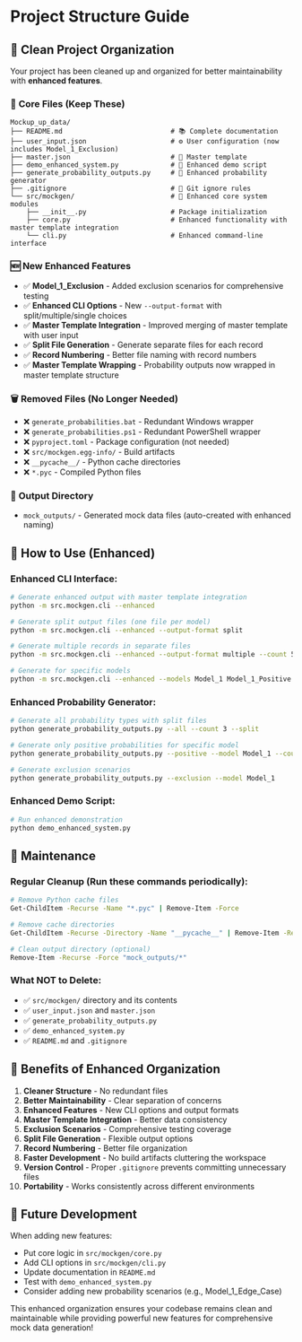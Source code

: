 # Project Structure Guide

## 📁 Clean Project Organization

Your project has been cleaned up and organized for better maintainability with **enhanced features**.

### 🎯 **Core Files (Keep These)**
```
Mockup_up_data/
├── README.md                           # 📚 Complete documentation
├── user_input.json                     # ⚙️ User configuration (now includes Model_1_Exclusion)
├── master.json                         # 🎨 Master template
├── demo_enhanced_system.py             # 🚀 Enhanced demo script
├── generate_probability_outputs.py     # 🎲 Enhanced probability generator
├── .gitignore                          # 🚫 Git ignore rules
└── src/mockgen/                        # 🔧 Enhanced core system modules
    ├── __init__.py                     # Package initialization
    ├── core.py                         # Enhanced functionality with master template integration
    └── cli.py                          # Enhanced command-line interface
```

### 🆕 **New Enhanced Features**
- ✅ **Model_1_Exclusion** - Added exclusion scenarios for comprehensive testing
- ✅ **Enhanced CLI Options** - New `--output-format` with split/multiple/single choices
- ✅ **Master Template Integration** - Improved merging of master template with user input
- ✅ **Split File Generation** - Generate separate files for each record
- ✅ **Record Numbering** - Better file naming with record numbers
- ✅ **Master Template Wrapping** - Probability outputs now wrapped in master template structure

### 🗑️ **Removed Files (No Longer Needed)**
- ❌ `generate_probabilities.bat` - Redundant Windows wrapper
- ❌ `generate_probabilities.ps1` - Redundant PowerShell wrapper  
- ❌ `pyproject.toml` - Package configuration (not needed)
- ❌ `src/mockgen.egg-info/` - Build artifacts
- ❌ `__pycache__/` - Python cache directories
- ❌ `*.pyc` - Compiled Python files

### 📂 **Output Directory**
- `mock_outputs/` - Generated mock data files (auto-created with enhanced naming)

## 🚀 **How to Use (Enhanced)**

### **Enhanced CLI Interface:**
```bash
# Generate enhanced output with master template integration
python -m src.mockgen.cli --enhanced

# Generate split output files (one file per model)
python -m src.mockgen.cli --enhanced --output-format split

# Generate multiple records in separate files
python -m src.mockgen.cli --enhanced --output-format multiple --count 5

# Generate for specific models
python -m src.mockgen.cli --enhanced --models Model_1 Model_1_Positive Model_1_Exclusion
```

### **Enhanced Probability Generator:**
```bash
# Generate all probability types with split files
python generate_probability_outputs.py --all --count 3 --split

# Generate only positive probabilities for specific model
python generate_probability_outputs.py --positive --model Model_1 --count 5

# Generate exclusion scenarios
python generate_probability_outputs.py --exclusion --model Model_1
```

### **Enhanced Demo Script:**
```bash
# Run enhanced demonstration
python demo_enhanced_system.py
```

## 🧹 **Maintenance**

### **Regular Cleanup (Run these commands periodically):**
```bash
# Remove Python cache files
Get-ChildItem -Recurse -Name "*.pyc" | Remove-Item -Force

# Remove cache directories
Get-ChildItem -Recurse -Directory -Name "__pycache__" | Remove-Item -Recurse -Force

# Clean output directory (optional)
Remove-Item -Recurse -Force "mock_outputs/*"
```

### **What NOT to Delete:**
- ✅ `src/mockgen/` directory and its contents
- ✅ `user_input.json` and `master.json`
- ✅ `generate_probability_outputs.py`
- ✅ `demo_enhanced_system.py`
- ✅ `README.md` and `.gitignore`

## 🎯 **Benefits of Enhanced Organization**

1. **Cleaner Structure** - No redundant files
2. **Better Maintainability** - Clear separation of concerns
3. **Enhanced Features** - New CLI options and output formats
4. **Master Template Integration** - Better data consistency
5. **Exclusion Scenarios** - Comprehensive testing coverage
6. **Split File Generation** - Flexible output options
7. **Record Numbering** - Better file organization
8. **Faster Development** - No build artifacts cluttering the workspace
9. **Version Control** - Proper `.gitignore` prevents committing unnecessary files
10. **Portability** - Works consistently across different environments

## 🔄 **Future Development**

When adding new features:
- Put core logic in `src/mockgen/core.py`
- Add CLI options in `src/mockgen/cli.py`
- Update documentation in `README.md`
- Test with `demo_enhanced_system.py`
- Consider adding new probability scenarios (e.g., Model_1_Edge_Case)

This enhanced organization ensures your codebase remains clean and maintainable while providing powerful new features for comprehensive mock data generation!
